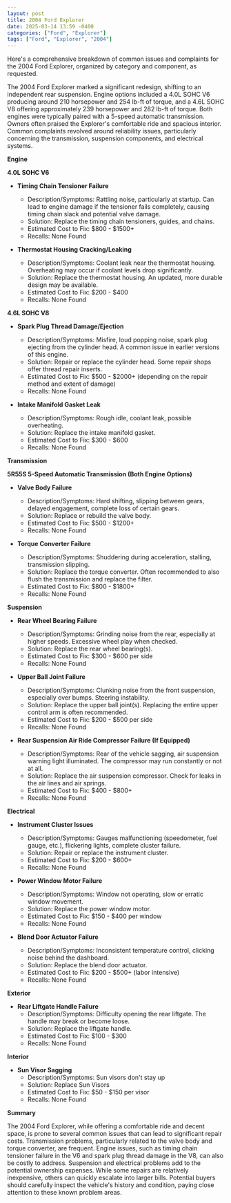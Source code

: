 ```yaml
---
layout: post
title: 2004 Ford Explorer
date: 2025-03-14 13:59 -0400
categories: ["Ford", "Explorer"]
tags: ["Ford", "Explorer", "2004"]
---
```

Here's a comprehensive breakdown of common issues and complaints for the 2004 Ford Explorer, organized by category and component, as requested.

The 2004 Ford Explorer marked a significant redesign, shifting to an independent rear suspension. Engine options included a 4.0L SOHC V6 producing around 210 horsepower and 254 lb-ft of torque, and a 4.6L SOHC V8 offering approximately 239 horsepower and 282 lb-ft of torque. Both engines were typically paired with a 5-speed automatic transmission. Owners often praised the Explorer's comfortable ride and spacious interior. Common complaints revolved around reliability issues, particularly concerning the transmission, suspension components, and electrical systems.

**Engine**

**4.0L SOHC V6**

*   **Timing Chain Tensioner Failure**
    *   Description/Symptoms: Rattling noise, particularly at startup. Can lead to engine damage if the tensioner fails completely, causing timing chain slack and potential valve damage.
    *   Solution: Replace the timing chain tensioners, guides, and chains.
    *   Estimated Cost to Fix: $800 - $1500+
    *   Recalls: None Found

*   **Thermostat Housing Cracking/Leaking**
    *   Description/Symptoms: Coolant leak near the thermostat housing. Overheating may occur if coolant levels drop significantly.
    *   Solution: Replace the thermostat housing. An updated, more durable design may be available.
    *   Estimated Cost to Fix: $200 - $400
    *   Recalls: None Found

**4.6L SOHC V8**

*   **Spark Plug Thread Damage/Ejection**
    *   Description/Symptoms: Misfire, loud popping noise, spark plug ejecting from the cylinder head. A common issue in earlier versions of this engine.
    *   Solution: Repair or replace the cylinder head. Some repair shops offer thread repair inserts.
    *   Estimated Cost to Fix: $500 - $2000+ (depending on the repair method and extent of damage)
    *   Recalls: None Found

*   **Intake Manifold Gasket Leak**
    *   Description/Symptoms: Rough idle, coolant leak, possible overheating.
    *   Solution: Replace the intake manifold gasket.
    *   Estimated Cost to Fix: $300 - $600
    *   Recalls: None Found

**Transmission**

**5R55S 5-Speed Automatic Transmission (Both Engine Options)**

*   **Valve Body Failure**
    *   Description/Symptoms: Hard shifting, slipping between gears, delayed engagement, complete loss of certain gears.
    *   Solution: Replace or rebuild the valve body.
    *   Estimated Cost to Fix: $500 - $1200+
    *   Recalls: None Found

*   **Torque Converter Failure**
    *   Description/Symptoms: Shuddering during acceleration, stalling, transmission slipping.
    *   Solution: Replace the torque converter. Often recommended to also flush the transmission and replace the filter.
    *   Estimated Cost to Fix: $800 - $1800+
    *   Recalls: None Found

**Suspension**

*   **Rear Wheel Bearing Failure**
    *   Description/Symptoms: Grinding noise from the rear, especially at higher speeds. Excessive wheel play when checked.
    *   Solution: Replace the rear wheel bearing(s).
    *   Estimated Cost to Fix: $300 - $600 per side
    *   Recalls: None Found

*   **Upper Ball Joint Failure**
    *   Description/Symptoms: Clunking noise from the front suspension, especially over bumps. Steering instability.
    *   Solution: Replace the upper ball joint(s). Replacing the entire upper control arm is often recommended.
    *   Estimated Cost to Fix: $200 - $500 per side
    *   Recalls: None Found

*   **Rear Suspension Air Ride Compressor Failure (If Equipped)**
    *   Description/Symptoms: Rear of the vehicle sagging, air suspension warning light illuminated. The compressor may run constantly or not at all.
    *   Solution: Replace the air suspension compressor. Check for leaks in the air lines and air springs.
    *   Estimated Cost to Fix: $400 - $800+
    *   Recalls: None Found

**Electrical**

*   **Instrument Cluster Issues**
    *   Description/Symptoms: Gauges malfunctioning (speedometer, fuel gauge, etc.), flickering lights, complete cluster failure.
    *   Solution: Repair or replace the instrument cluster.
    *   Estimated Cost to Fix: $200 - $600+
    *   Recalls: None Found

*   **Power Window Motor Failure**
    *   Description/Symptoms: Window not operating, slow or erratic window movement.
    *   Solution: Replace the power window motor.
    *   Estimated Cost to Fix: $150 - $400 per window
    *   Recalls: None Found

*   **Blend Door Actuator Failure**
    *   Description/Symptoms: Inconsistent temperature control, clicking noise behind the dashboard.
    *   Solution: Replace the blend door actuator.
    *   Estimated Cost to Fix: $200 - $500+ (labor intensive)
    *   Recalls: None Found

**Exterior**

*   **Rear Liftgate Handle Failure**
    *   Description/Symptoms: Difficulty opening the rear liftgate. The handle may break or become loose.
    *   Solution: Replace the liftgate handle.
    *   Estimated Cost to Fix: $100 - $300
    *   Recalls: None Found

**Interior**

*   **Sun Visor Sagging**
    * Description/Symptoms: Sun visors don't stay up
    * Solution: Replace Sun Visors
    * Estimated Cost to Fix: $50 - $150 per visor
    * Recalls: None Found

**Summary**

The 2004 Ford Explorer, while offering a comfortable ride and decent space, is prone to several common issues that can lead to significant repair costs. Transmission problems, particularly related to the valve body and torque converter, are frequent. Engine issues, such as timing chain tensioner failure in the V6 and spark plug thread damage in the V8, can also be costly to address. Suspension and electrical problems add to the potential ownership expenses. While some repairs are relatively inexpensive, others can quickly escalate into larger bills. Potential buyers should carefully inspect the vehicle's history and condition, paying close attention to these known problem areas.

